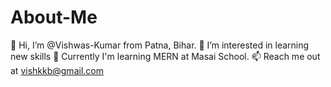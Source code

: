 # About-Me
👋 Hi, I’m @Vishwas-Kumar from Patna, Bihar. 👀 I’m interested in learning new skills 🌱 Currently I'm learning MERN at Masai School.  📫 Reach me out at vishkkb@gmail.com
